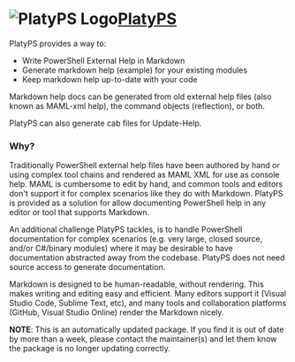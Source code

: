# ![PlatyPS Logo](https://cdn.rawgit.com/pauby/ChocoPackages/ba1ed8c9/icons/platyps.png "PlatyPS")[PlatyPS](https://chocolatey.org/packages/platyps)

PlatyPS provides a way to:

* Write PowerShell External Help in Markdown
* Generate markdown help (example) for your existing modules
* Keep markdown help up-to-date with your code

Markdown help docs can be generated from old external help files (also known as MAML-xml help), the command objects (reflection), or both.

PlatyPS can also generate cab files for Update-Help.

### Why?

Traditionally PowerShell external help files have been authored by hand or using complex tool chains and rendered as MAML XML for use as console help. MAML is cumbersome to edit by hand, and common tools and editors don't support it for complex scenarios like they do with Markdown. PlatyPS is provided as a solution for allow documenting PowerShell help in any editor or tool that supports Markdown.

An additional challenge PlatyPS tackles, is to handle PowerShell documentation for complex scenarios (e.g. very large, closed source, and/or C#/binary modules) where it may be desirable to have documentation abstracted away from the codebase. PlatyPS does not need source access to generate documentation.

Markdown is designed to be human-readable, without rendering. This makes writing and editing easy and efficient. Many editors support it (Visual Studio Code, Sublime Text, etc), and many tools and collaboration platforms (GitHub, Visual Studio Online) render the Markdown nicely.

**NOTE**: This is an automatically updated package. If you find it is out of date by more than a week, please contact the maintainer(s) and let them know the package is no longer updating correctly.
